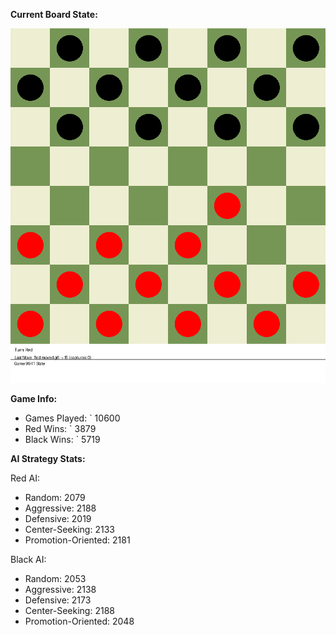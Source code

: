 
**Current Board State:**  
<!-- START_GIF -->
![Checkers Game](./checkers_game.gif)
<!-- END_GIF -->

**Game Info:**  
- Games Played: `<!-- GAMES_PLAYED --> 10600
- Red Wins: `<!-- RED_WINS --> 3879
- Black Wins: `<!-- BLACK_WINS --> 5719

<!-- AI_STATS -->
**AI Strategy Stats:**

Red AI:
- Random: 2079
- Aggressive: 2188
- Defensive: 2019
- Center-Seeking: 2133
- Promotion-Oriented: 2181

Black AI:
- Random: 2053
- Aggressive: 2138
- Defensive: 2173
- Center-Seeking: 2188
- Promotion-Oriented: 2048
